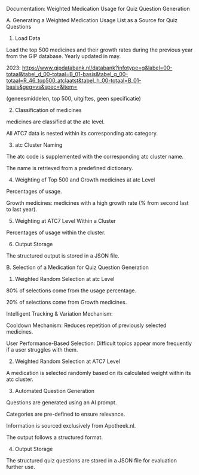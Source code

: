Documentation: Weighted Medication Usage for Quiz Question Generation

A. Generating a Weighted Medication Usage List as a Source for Quiz Questions

1. Load Data

Load the top 500 medicines and their growth rates during the previous year from the GIP database. Yearly updated in may.

2023:
https://www.gipdatabank.nl/databank?infotype=g&label=00-totaal&tabel_d_00-totaal=B_01-basis&tabel_g_00-totaal=R_46_top500_atclaatst&tabel_h_00-totaal=B_01-basis&geg=vs&spec=&item=

(geneesmiddelen, top 500, uitgiftes, geen specificatie)

2. Classification of medicines

medicines are classified at the atc level.

All ATC7 data is nested within its corresponding atc category.

3. atc Cluster Naming

The atc code is supplemented with the corresponding atc cluster name.

The name is retrieved from a predefined dictionary.

4. Weighting of Top 500 and Growth medicines at atc Level

Percentages of usage. 

Growth medicines: medicines with a high growth rate (% from second last to last year).


5. Weighting at ATC7 Level Within a Cluster

Percentages of usage within the cluster.

6. Output Storage

The structured output is stored in a JSON file. 




B. Selection of a Medication for Quiz Question Generation

1. Weighted Random Selection at atc Level

80% of selections come from the usage percentage. 

20% of selections come from Growth medicines.

Intelligent Tracking & Variation Mechanism:

Cooldown Mechanism: Reduces repetition of previously selected medicines.

User Performance-Based Selection: Difficult topics appear more frequently if a user struggles with them.

2. Weighted Random Selection at ATC7 Level

A medication is selected randomly based on its calculated weight within its atc cluster.

3. Automated Question Generation

Questions are generated using an AI prompt.

Categories are pre-defined to ensure relevance.

Information is sourced exclusively from Apotheek.nl.

The output follows a structured format.

4. Output Storage

The structured quiz questions are stored in a JSON file for evaluation further use.

